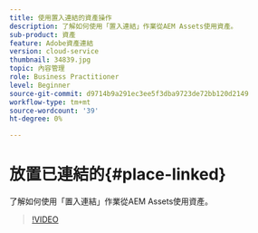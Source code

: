 ```yaml
---
title: 使用置入連結的資產操作
description: 了解如何使用「置入連結」作業從AEM Assets使用資產。
sub-product: 資產
feature: Adobe資產連結
version: cloud-service
thumbnail: 34839.jpg
topic: 內容管理
role: Business Practitioner
level: Beginner
source-git-commit: d9714b9a291ec3ee5f3dba9723de72bb120d2149
workflow-type: tm+mt
source-wordcount: '39'
ht-degree: 0%

---
```



# 放置已連結的{#place-linked}

了解如何使用「置入連結」作業從AEM Assets使用資產。

>[!VIDEO](https://video.tv.adobe.com/v/34839/?quality=12)

